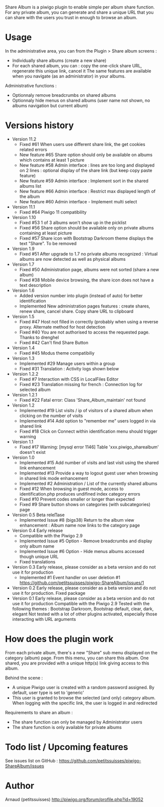 Share Album is a piwigo plugin to enable simple per album share function.
For any private album, you can generate and share a unique URL that you can share with the users you trust in enough to browse an album.
# Usage
In the administrative area, you can from the Plugin > Share album screens : 
- Individually share albums (create a new share)
- For each shared album, you can : copy the one-click share URL, regenerate this unique link, cancel it
The same features are available when you navigate (as an administrator) in your albums.

Administrative functions : 
* Optionnaly remove breadcrumbs on shared albums
* Optionnaly hide menus on shared albums (user name not shown, no albums navigation but current album)

# Versions history
* Version 11.2
  * Fixed #61 When users use different share link, the get cookies related errors
  * New feature #65 Share option should only be available on albums which contains at least 1 picture
  * New feature #58 Admin interface : lines are too long and displayed on 2 lines : optional display of the share link (but keep copy paste feature)
  * New feature #59 Admin interface : Implement sort in the shared albums list
  * New feature #66 Admin interface : Restrict max displayed length of the album
  * New feature #60 Admin interface - Implement multi select
* Version 11.1
  * Fixed #64 Piwigo 11 compatibility
* Version 1.10
  * Fixed #53 1 of 3 albums won't show up in the picklist
  * Fixed #56 Share option should be available only on private albums containing at least picture
  * Fixed #57 Share icon with Bootstrap Darkroom theme displays the text "Share". To be removed
* Version 1.9
  * Fixed #51 After upgrade to 1.7 no private albums recognized : Virtual albums are now detected as well as physical albums
* Version 1.7
  * Fixed #50 Administration page, albums were not sorted (share a new album)
  * Fixed #38 Mobile device browsing, the share icon does not have a text description 
* Version 1.6
  * Added version number into plugin (instead of auto) for better identification
  * Implemented New administration pages features : create shares, renew share, cancel share. Copy share URL to clipboard
* Version 1.5
  * Fixed #47 Host not filled in correctly (probably when using a reverse proxy. Alternate method for host detection
  * Fixed #40 You are not authorised to access the requested page. Thanks to drenghel
  * Fixed #42 Can't find Share Button
* Version 1.4
  * Fixed #45 Modus theme compatibiliy
* Version 1.3
  * Implemented #29 Manage users within a group
  * Fixed #31 Translation : Activity logs shown below
* Version 1.2.2
  * Fixed #7 Interaction with CSS in LocalFiles Editor
  * Fixed #23 Translation missing for french : Connection log for selected album
* Version 1.2.1
  * Fixed #22 Fatal error: Class 'Share_Album_maintain' not found
* Version 1.2
  * Implemented #19 List visits / ip of visitors of a shared album when clicking on the number of visits 
  * Implemented #14 Add option to "remember me" users logged in via shared link
  * Fixed #18 Click on Connect within identification menu should trigger warning
* Version 1.1 
  * Fixed #17 Warning: [mysql error 1146] Table 'xxx.piwigo_sharealbum' doesn't exist
* Version 1.0 
  * Implemented #15 Add number of visits and last visit using the shared link enhancement 
  * Implemented #13 Provide a way to logout guest user when browsing in shared link mode enhancement
  * Implemented #2 Administration / List of the currently shared albums
  * Fixed #12 When browsing in guest mode, access to identification.php produces undifined index category errors
  * Fixed #10 Prevent codes smaller or longer than expected
  * Fixed #9 Share button shows on categories (with subcategories) page
* Version 0.5 Beta rele∏ase
  * Implemented Issue #8 (bigs38) Return to the album view enhancement : Album name now links to the category page
* Version 0.4 Early release
  * Compatible with the Piwigo 2.9
  * Implemented Issue #5 Option - Remove breadcrumbs and display only album name
  * Implemented Issue #6 Option - Hide menus albums accessed though unique URL
  * Fixed translations
* Version 0.3 Early release, please consider as a beta version and do not use it for production
  * Implemented #1 Event handler on user deletion #1 https://github.com/petitssuisses/piwigo-ShareAlbum/issues/1
* Version 0.2 Early release, please consider as a beta version and do not use it for production. Fixed package
* Version 0.1 Early release, please consider as a beta version and do not use it for production
  Compatible with the Piwigo 2.9
  Tested with the following themes : Bootstrap Darkroom, Bootstrap default, clear, dark, elegant
  Not tested with a lot of other plugins activated, especially those interacting with URL arguments
			  
# How does the plugin work
From each private album, there's a new "Share" sub menu displayed on the category (album) page.
From this menu, you can share this album.
One shared, you are provided with a unique http(s) link giving access to this album.

Behind the scene :
* A unique Piwigo user is created with a random password assigned. By default, user type is set to 'generic' 
* This user is granted to browse the selected (and only) category album. When logging with the specific link, the user is logged in and redirected

Requirements to share an album : 
- The share function can only be managed by Administrator users
- The share function is only available for private albums

# Todo list / Upcoming features
See issues list on GitHub : https://github.com/petitssuisses/piwigo-ShareAlbum/issues

# Author 
Arnaud (petitssuisses) http://piwigo.org/forum/profile.php?id=19052